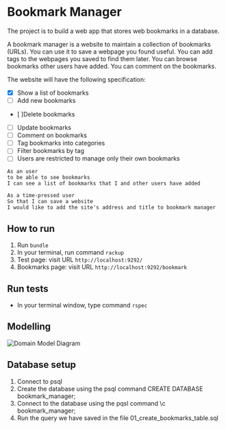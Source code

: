 # Bookmark Manager

The project is to build a web app that stores web bookmarks in a database.

A bookmark manager is a website to maintain a collection of bookmarks (URLs). You can use it to save a webpage you found useful. You can add tags to the webpages you saved to find them later. You can browse bookmarks other users have added. You can comment on the bookmarks.

The website will have the following specification:

- [x] Show a list of bookmarks
- [ ] Add new bookmarks
- [ ]Delete bookmarks
- [ ] Update bookmarks
- [ ] Comment on bookmarks
- [ ] Tag bookmarks into categories
- [ ] Filter bookmarks by tag
- [ ] Users are restricted to manage only their own bookmarks

```
As an user
to be able to see bookmarks
I can see a list of bookmarks that I and other users have added

As a time-pressed user
So that I can save a website
I would like to add the site's address and title to bookmark manager
```

## How to run

1. Run `bundle`
2. In your terminal, run command `rackup`
3. Test page: visit URL `http://localhost:9292/`
4. Bookmarks page: visit URL `http://localhost:9292/bookmark`

## Run tests

- In your terminal window, type command `rspec`

## Modelling

![Domain Model Diagram](https://lucid.app/publicSegments/view/4166db72-d53d-4956-97a6-c0d0527ec625/image.png)

## Database setup

1. Connect to psql
2. Create the database using the psql command CREATE DATABASE bookmark_manager;
3. Connect to the database using the pqsl command \c bookmark_manager;
4. Run the query we have saved in the file 01_create_bookmarks_table.sql
